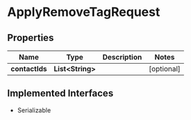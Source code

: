 

# ApplyRemoveTagRequest


## Properties

| Name | Type | Description | Notes |
|------------ | ------------- | ------------- | -------------|
|**contactIds** | **List&lt;String&gt;** |  |  [optional] |


## Implemented Interfaces

* Serializable


